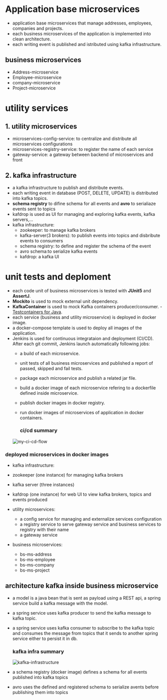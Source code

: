 # Application base microservices
- application base microservices that manage addresses, employees, companies and projects. 
- each business microservices of the application is implemented into clean architecture. 
- each writing event is published and istributed using kafka infrastructure.
## business microservices
- Address-microservice 
- Employee-microservice 
- company-microservice
- Project-microservice

# utility services

## 1. utility microservices
- microservices-config-service: to centralize and distribute all microservices configurations
- microservices-registry-service: to register the name of each service
- gateway-service: a gateway between backend of microservices and front

## 2. kafka infrastructure
- a kafka infrastructure to publish and distribute events.
- each writing event in database (POST, DELETE, UPDATE) is distributed into kafka topics.
- **schema registry** to difine schema for all events and **avro** to serialiaze events sent to topics
- kafdrop is used as UI for managing and exploring kafka events, kafka servers,...
- kafka infrastructure:
  - zookeeper: to manage kafka brokers
  - kafka-server(3 brokers):  to publish events into topics and disbribute events to consumers
  - schema registry: to define and register the schema of the event
  - avro schema:to serialize kafka events
  - kafdrop: a kafka UI
# unit tests and deploment
- each code unit of business microservices is tested with **JUnit5** and **AssertJ**.
- **Mockito** is used to mock external unit dependency.
- **KafkaContainer** is used  to mock Kafka  containers producer/consumer.
      - [Testcontainers for Java](https://java.testcontainers.org/modules/kafka/).
- each service (business and utility microservice) is deployed in docker image.
- a docker-compose template is used to deploy all images of the application.
- Jenkins is used for continuous integrataion and deployment (CI/CD). After each git commit, Jenkins launch automatically following jobs:
  - a build of each microservice.
  - unit tests of all business microservices and published a report of passed, skipped and fail tests.
  - package each microservice and publish a related jar file.
  - build a docker image of each microservice refering to a dockerfile defined inside microservice.
  - publish docker images in docker registry.
  - run docker images of microservices of application in docker containers.
 
    ### ci/cd summary
  ![my-ci-cd-flow](https://github.com/placidenduwayo1/k8s-kafka-avroschema-aepc-back/assets/124048212/1df23671-8138-4497-ad5a-7319334f73d5)

 ### deployed microservices in docker images
 - kafka infrastructure:
  - zookeeper (one instance) for managing kafka brokers
  - kafka server (three instances)
  - kafdrop (one instance) for web UI to view kafka brokers, topics and events produced
- utility microservices:
  - a config service for managing and externalize services configuration
  - a registry service to serve gateway service and business services to registry with their name
  - a gateway service

- business microservices:
  - bs-ms-address
  - bs-ms-employee
  - bs-ms-company
  - bs-ms-project

    
## architecture kafka inside business microservice
- a model is a java bean that is sent as payload using a REST api, a spring service build a kafka message with the model.
- a spring service uses kafka producer to send the kafka message to kafka topic.
- a spring service uses kafka consumer to subscribe to the kafka topic and consumes the message from topics that it sends to another spring service either to persist it in db.
  ### kafka infra summary
  ![kafka-infrastructure](https://github.com/placidenduwayo1/k8s-kafka-avroschema-aepc-back/assets/124048212/4129969f-de54-467c-a63f-dccd8f4bc884)

- a schema registry (docker image) defines a schema for all events published into kafka topics
- avro uses the defined and registered schema to serialize avents before publishing them into topics


